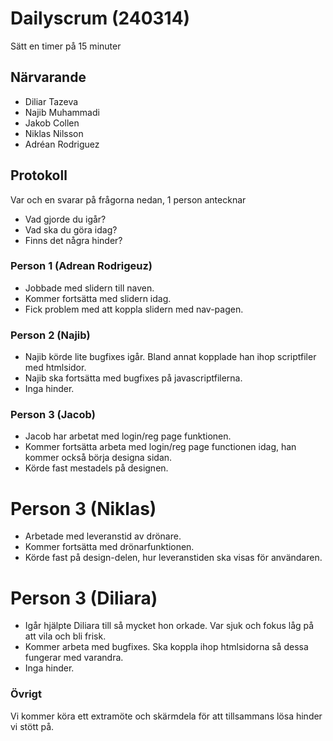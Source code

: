 # Dailyscrum (240314)

Sätt en timer på 15 minuter

## Närvarande
* Diliar Tazeva
* Najib Muhammadi
* Jakob Collen
* Niklas Nilsson
* Adréan Rodriguez

## Protokoll
Var och en svarar på frågorna nedan, 1 person antecknar
* Vad gjorde du igår?
* Vad ska du göra idag?
* Finns det några hinder?

### Person 1 (Adrean Rodrigeuz)
* Jobbade med slidern till naven.
* Kommer fortsätta med slidern idag.
* Fick problem med att koppla slidern med nav-pagen.

### Person 2 (Najib)
* Najib körde lite bugfixes igår. Bland annat kopplade han ihop scriptfiler med htmlsidor.
* Najib ska fortsätta med bugfixes på javascriptfilerna.
* Inga hinder.

### Person 3 (Jacob)
* Jacob har arbetat med login/reg page funktionen.
* Kommer fortsätta arbeta med login/reg page functionen idag, han kommer också börja designa sidan.
* Körde fast mestadels på designen.

# Person 3 (Niklas)
* Arbetade med leveranstid av drönare.
* Kommer fortsätta med drönarfunktionen.
* Körde fast på design-delen, hur leveranstiden ska visas för användaren.

# Person 3 (Diliara)
* Igår hjälpte Diliara till så mycket hon orkade. Var sjuk och fokus låg på att vila och bli frisk.
* Kommer arbeta med bugfixes. Ska koppla ihop htmlsidorna så dessa fungerar med varandra.
* Inga hinder.

### Övrigt
Vi kommer köra ett extramöte och skärmdela för att tillsammans lösa hinder vi stött på.